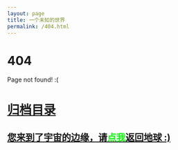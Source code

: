 ```yaml
---
layout: page
title: 一个未知的世界
permalink: /404.html
---
```


# 404

Page not found! :(

<h1><a href ="/archives.html">归档目录</a></h1>

<h2><a href="/archives.html">您来到了宇宙的边缘，请<span style="color:#00FF00">点我</span>返回地球 :)</a></h2>
